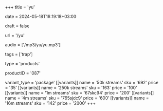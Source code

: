 +++
title = 'yu'

date = 2024-05-18T19:19:18+03:00

draft = false

url = '/yu'

audio = ['/mp3/yu/yu.mp3']

tags = ['trap']

type = 'products'

productID = '087'

variant_type = 'package'
[[variants]]
name = '50k streams'
sku = '692'
price = '35'
[[variants]]
name = '250k streams'
sku = '163'
price = '100'
[[variants]]
name = '1m streams'
sku = '67skc94'
price = '200'
[[variants]]
name = '4m streams'
sku = '765sjdc9'
price = '600'
[[variants]]
name = '16m streams'
sku = '142'
price = '2000'
+++
